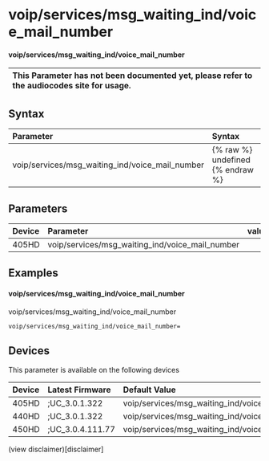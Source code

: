 ﻿---
description: voip/services/msg_waiting_ind/voice_mail_number
search:
    keywords: ['voip','services','msg_waiting_ind','voice_mail_number']
---

# voip/services/msg_waiting_ind/voice_mail_number

#### voip/services/msg_waiting_ind/voice_mail_number


| This Parameter has not been documented yet, please refer to the audiocodes site for usage.  |
| :--- |

## Syntax
| Parameter | Syntax |
| :--- | :--- |
|voip/services/msg_waiting_ind/voice_mail_number | {% raw %} undefined {% endraw %} |

## Parameters
|Device|Parameter|value|Description|
|:---|:---|:---|:---|
| 405HD | voip/services/msg_waiting_ind/voice_mail_number |  |  |

## Examples
#### voip/services/msg_waiting_ind/voice_mail_number

voip/services/msg_waiting_ind/voice_mail_number

```
voip/services/msg_waiting_ind/voice_mail_number=
```

## Devices
This parameter is available on the following devices

| Device | Latest Firmware | Default Value |
|:---|:---|:---|
| 405HD | ;UC_3.0.1.322 | voip/services/msg_waiting_ind/voice_mail_number= 
| 440HD | ;UC_3.0.1.322 | voip/services/msg_waiting_ind/voice_mail_number= 
| 450HD | ;UC_3.0.4.111.77 | voip/services/msg_waiting_ind/voice_mail_number= 

(view disclaimer)[disclaimer]
